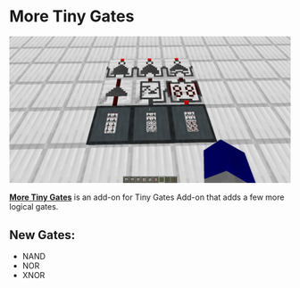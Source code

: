 # More Tiny Gates
![all](https://github.com/AmonDeShir/more-tiny-gates/blob/1.20/screenshots/all.png?raw=true)

[**More Tiny Gates**](https://www.curseforge.com/minecraft/mc-mods/more-tiny-gates) is an add-on for Tiny Gates Add-on that adds a few more logical gates.

## New Gates:
- NAND
- NOR
- XNOR
